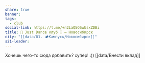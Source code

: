 ```yaml
---
share: true
banner: 
tags:
  - club
social-link: https://t.me/+n2LaQ5O6wUsxZDBi
title: 💃 Just Dance клуб 🕺 – Новосибирск
city: "[[data/01. 🏕️Кампусы/Новосибирск]]"
s21-leader: 
---
```


Хочешь чего-то сюда добавить? супер! :))
[[data/Внести вклад]]